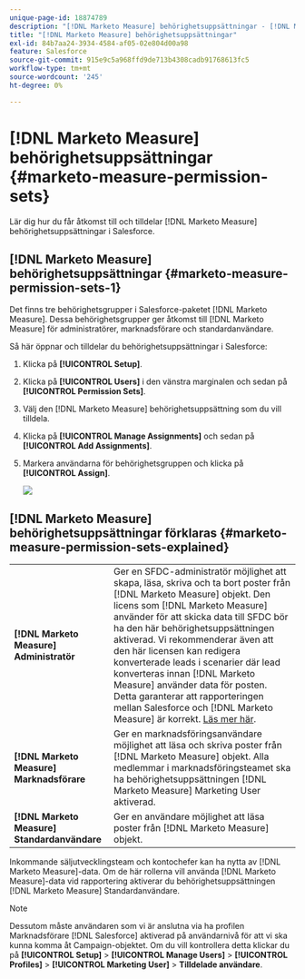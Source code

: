 ```yaml
---
unique-page-id: 18874789
description: "[!DNL Marketo Measure] behörighetsuppsättningar - [!DNL Marketo Measure]"
title: "[!DNL Marketo Measure] behörighetsuppsättningar"
exl-id: 84b7aa24-3934-4584-af05-02e804d00a98
feature: Salesforce
source-git-commit: 915e9c5a968ffd9de713b4308cadb91768613fc5
workflow-type: tm+mt
source-wordcount: '245'
ht-degree: 0%

---
```


# [!DNL Marketo Measure] behörighetsuppsättningar {#marketo-measure-permission-sets}

Lär dig hur du får åtkomst till och tilldelar [!DNL Marketo Measure] behörighetsuppsättningar i Salesforce.

## [!DNL Marketo Measure] behörighetsuppsättningar {#marketo-measure-permission-sets-1}

Det finns tre behörighetsgrupper i Salesforce-paketet [!DNL Marketo Measure]. Dessa behörighetsgrupper ger åtkomst till [!DNL Marketo Measure] för administratörer, marknadsförare och standardanvändare.

Så här öppnar och tilldelar du behörighetsuppsättningar i Salesforce:

1. Klicka på **[!UICONTROL Setup]**.
1. Klicka på **[!UICONTROL Users]** i den vänstra marginalen och sedan på **[!UICONTROL Permission Sets]**.
1. Välj den [!DNL Marketo Measure] behörighetsuppsättning som du vill tilldela.
1. Klicka på **[!UICONTROL Manage Assignments]** och sedan på **[!UICONTROL Add Assignments]**.
1. Markera användarna för behörighetsgruppen och klicka på **[!UICONTROL Assign]**.

   ![](assets/1-5.png)

## [!DNL Marketo Measure] behörighetsuppsättningar förklaras {#marketo-measure-permission-sets-explained}

<table> 
 <tbody> 
  <tr> 
   <td><span><strong>[!DNL Marketo Measure] Administratör</strong></span></td> 
   <td><span>Ger en SFDC-administratör möjlighet att skapa, läsa, skriva och ta bort poster från [!DNL Marketo Measure] objekt. Den licens som [!DNL Marketo Measure] använder för att skicka data till SFDC bör ha den här behörighetsuppsättningen aktiverad. Vi rekommenderar även att den här licensen kan redigera konverterade leads i scenarier där lead konverteras innan [!DNL Marketo Measure] använder data för posten. Detta garanterar att rapporteringen mellan Salesforce och [!DNL Marketo Measure] är korrekt. <a href="https://help.salesforce.com/articleView?id=release-notes.rn_sales_leads_view_converted.htm&amp;type=5&amp;release=206&amp;language=en_us">Läs mer här</a>.</span></td> 
  </tr> 
  <tr> 
   <td><span><strong>[!DNL Marketo Measure] Marknadsförare</strong></span></td> 
   <td><span>Ger en marknadsföringsanvändare möjlighet att läsa och skriva poster från [!DNL Marketo Measure] objekt. Alla medlemmar i marknadsföringsteamet ska ha behörighetsuppsättningen [!DNL Marketo Measure] Marketing User aktiverad. <br></span></td> 
  </tr> 
  <tr> 
   <td><span><strong>[!DNL Marketo Measure] Standardanvändare</strong></span></td> 
   <td><span>Ger en användare möjlighet att läsa poster från [!DNL Marketo Measure] objekt.</span></td> 
  </tr> 
 </tbody> 
</table>

Inkommande säljutvecklingsteam och kontochefer kan ha nytta av [!DNL Marketo Measure]-data. Om de här rollerna vill använda [!DNL Marketo Measure]-data vid rapportering aktiverar du behörighetsuppsättningen [!DNL Marketo Measure] Standardanvändare.

>[!NOTE]
>
>Dessutom måste användaren som vi är anslutna via ha profilen Marknadsförare [!DNL Salesforce] aktiverad på användarnivå för att vi ska kunna komma åt Campaign-objektet. Om du vill kontrollera detta klickar du på **[!UICONTROL Setup]** > **[!UICONTROL Manage Users]** > **[!UICONTROL Profiles]** > **[!UICONTROL Marketing User]** > **Tilldelade användare**.
